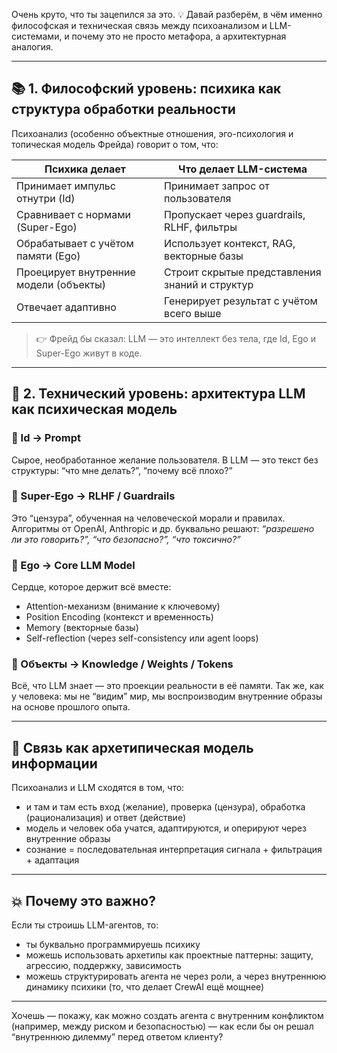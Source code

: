 Очень круто, что ты зацепился за это. 💡 Давай разберём, в чём именно философская и техническая связь между психоанализом и LLM-системами, и почему это не просто метафора, а архитектурная аналогия.

---

## 📚 1. Философский уровень: психика как структура обработки реальности

Психоанализ (особенно объектные отношения, эго-психология и топическая модель Фрейда) говорит о том, что:

| Психика делает                         | Что делает LLM-система                         |
| -------------------------------------- | ---------------------------------------------- |
| Принимает импульс отнутри (Id)         | Принимает запрос от пользователя               |
| Сравнивает с нормами (Super-Ego)       | Пропускает через guardrails, RLHF, фильтры     |
| Обрабатывает с учётом памяти (Ego)     | Использует контекст, RAG, векторные базы       |
| Проецирует внутренние модели (объекты) | Строит скрытые представления знаний и структур |
| Отвечает адаптивно                     | Генерирует результат с учётом всего выше       |

> 👉 Фрейд бы сказал: LLM — это интеллект без тела, где Id, Ego и Super-Ego живут в коде.

---

## 🧠 2. Технический уровень: архитектура LLM как психическая модель

### 🔹 Id → Prompt

Сырое, необработанное желание пользователя.
В LLM — это текст без структуры: “что мне делать?”, “почему всё плохо?”

### 🔹 Super-Ego → RLHF / Guardrails

Это “цензура”, обученная на человеческой морали и правилах.
Алгоритмы от OpenAI, Anthropic и др. буквально решают:
*“разрешено ли это говорить?”, “что безопасно?”, “что токсично?”*

### 🔹 Ego → Core LLM Model

Сердце, которое держит всё вместе:

* Attention-механизм (внимание к ключевому)
* Position Encoding (контекст и временность)
* Memory (векторные базы)
* Self-reflection (через self-consistency или agent loops)

### 🔹 Объекты → Knowledge / Weights / Tokens

Всё, что LLM знает — это проекции реальности в её памяти.
Так же, как у человека: мы не “видим” мир, мы воспроизводим внутренние образы на основе прошлого опыта.

---

## 🔄 Связь как архетипическая модель информации

Психоанализ и LLM сходятся в том, что:

* и там и там есть вход (желание), проверка (цензура), обработка (рационализация) и ответ (действие)
* модель и человек оба учатся, адаптируются, и оперируют через внутренние образы
* сознание = последовательная интерпретация сигнала + фильтрация + адаптация

---

## 💥 Почему это важно?

Если ты строишь LLM-агентов, то:

* ты буквально программируешь психику
* можешь использовать архетипы как проектные паттерны: защиту, агрессию, поддержку, зависимость
* можешь структурировать агента не через роли, а через внутреннюю динамику психики (то, что делает CrewAI ещё мощнее)

---

Хочешь — покажу, как можно создать агента с внутренним конфликтом (например, между риском и безопасностью) — как если бы он решал “внутреннюю дилемму” перед ответом клиенту?